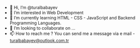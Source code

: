 - 👋 Hi, I’m @turalbabayev
- 👀 I’m interested in Web Development
- 🌱 I’m currently learning HTML - CSS - JavaScript and Backend Programming Languages.
- 💞️ I’m looking to collaborate on ...
- 📫 How to reach me ? You can send me a message via e mail - turalbabayev@outlook.com.tr

<!---
turalbabayev/turalbabayev is a ✨ special ✨ repository because its `README.md` (this file) appears on your GitHub profile.
You can click the Preview link to take a look at your changes.
--->
